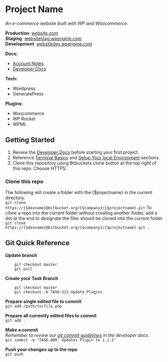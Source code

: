 # Project Name
<!-- Brief Description of the Website -->
*An e-commerce website built with WP and Woocommerce*. 

<!-- Quick Access Environment URLs -->
**Production**: [website.com](#)  
**Staging**: [websitestag.wpengine.com](#)  
**Development**: [websitedev.wpengine.com](#)

<!-- Quick Access Important Docs -->
**Docs:**
- [Account Notes](#)
- [Developer Docs](#)

**Tech:** 
- Wordpress 
- GeneratePress

**Plugins:** 
- Woocommerce
- WP Rocket
- WPML
    
## Getting Started
1. Review the [Developer Docs](#) before starting your first project. 
2. Reference [Terminal Basics](#) and [Setup Your local Environment](#) sections.
3. Clone this repository using Bitbuckets clone button at the top right of this repo. Choose HTTPS. 


### Clone this repo  
The following will create a folder with the {$pojectname} in the current directory.  
``` git clone https://{$devname}@bitbucket.org/{$company}/{$projectname}.git ```
To clone a repo into the current folder without creating another folder, add a dot at the end to designate the files should be cloned into the current folder  
``` git clone https://{$devname}@bitbucket.org/{$company}/{$projectname}.git . ```

## Git Quick Reference 
**Update branch**
~~~
    git checkout master
    git pull
~~~

**Create your Task Branch**
```
    git checkout master
    git checkout -b TASK-123_Update_Plugins
```

**Prepare single edited file to commit**  
```git add /path/to/file.php ```

**Prepare all currently edited files to commit**  
```git add .```

**Make a commit**  
*Remember to review our [git commit guidelines](#) in the developer docs*.     
```git commit -m "TASK-000: Updates Plugin to 1.1.2"```

**Push your changes up to the repo**  
```git push```




